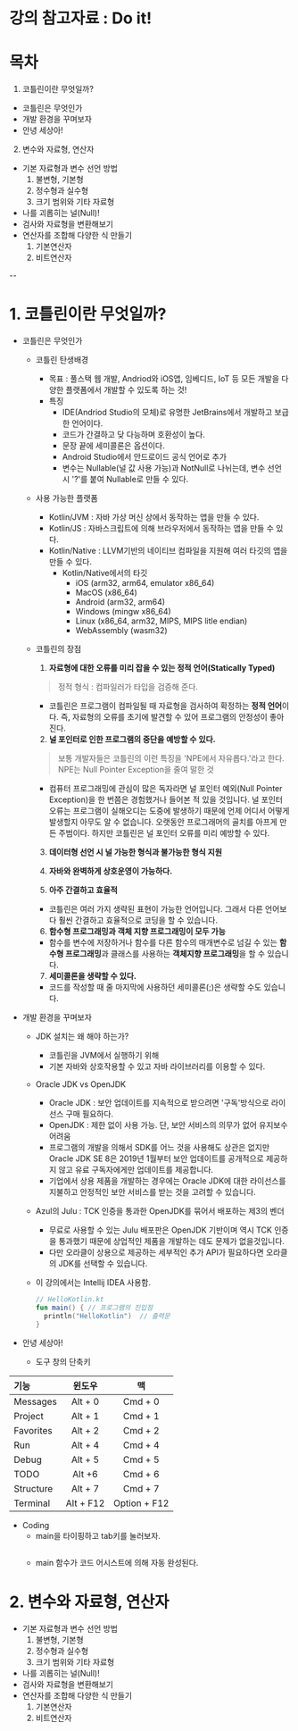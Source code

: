 # 강의 참고자료 : Do it! 
# 목차
1. 코틀린이란 무엇일까?
- 코틀린은 무엇인가
- 개발 환경을 꾸며보자
- 안녕 세상아!

2. 변수와 자료형, 연산자
- 기본 자료형과 변수 선언 방법
  1. 불변형, 기본형
  2. 정수형과 실수형
  3. 크기 범위와 기타 자료형
- 나를 괴롭히는 널(Null)!
- 검사와 자료형을 변환해보기
- 연산자를 조합해 다양한 식 만들기
  1. 기본연산자
  2. 비트연산자

--
# 1. 코틀린이란 무엇일까?
- 코틀린은 무엇인가
  - 코틀린 탄생배경
    - 목표 : 풀스택 웹 개발, Andriod와 iOS앱, 임베디드, IoT 등 모든 개발을 다양한 플랫폼에서 개발할 수 있도록 하는 것!
    - 특징
      - IDE(Andriod Studio의 모체)로 유명한 JetBrains에서 개발하고 보급한 언어이다.
      - 코드가 간결하고 닺 다능하며 호환성이 높다.
      - 문장 끝에 세미콜론은 옵션이다.
      - Android Studio에서 안드로이드 공식 언어로 추가
      - 변수는 Nullable(널 값 사용 가능)과 NotNull로 나뉘는데, 변수 선언 시 '?'를 붙여 Nullable로 만들 수 있다.

  - 사용 가능한 플랫폼
    - Kotlin/JVM : 자바 가상 머신 상에서 동작하는 앱을 만들 수 있다.
    - Kotlin/JS : 자바스크립트에 의해 브라우저에서 동작하는 앱을 만들 수 있다.
    - Kotlin/Native : LLVM기반의 네이티브 컴파일을 지원해 여러 타깃의 앱을 만들 수 있다.
      - Kotlin/Native에서의 타깃
        - iOS (arm32, arm64, emulator x86_64)
        - MacOS (x86_64)
        - Android (arm32, arm64)
        - Windows (mingw x86_64)
        - Linux (x86_64, arm32, MIPS, MIPS litle endian)
        - WebAssembly (wasm32)

  - 코틀린의 장점
    1. **자료형에 대한 오류를 미리 잡을 수 있는 정적 언어(Statically Typed)** 
      > 정적 형식 : 컴파일러가 타입을 검증해 준다.
      - 코틀린은 프로그램이 컴파일될 때 자료형을 검사하여 확정하는 **정적 언어**이다. 즉, 자료형의 오류를 초기에 발견할 수 있어 프로그램의 안정성이 좋아진다.
       
    2. **널 포인터로 인한 프로그램의 중단을 예방할 수 있다.**
      > 보통 개발자들은 코틀린의 이런 특징을 'NPE에서 자유롭다.'라고 한다. NPE는 Null Pointer Exception을 줄여 말한 것
      - 컴퓨터 프로그래밍에 관심이 많은 독자라면 널 포인터 예외(Null Pointer Exception)을 한 번쯤은 경험했거나 들어본 적 있을 것입니다.
      널 포인터 오류는 프로그램이 실해오디는 도중에 발생하기 때문에 언제 어디서 어떻게 발생할지 아무도 알 수 없습니다. 
      오랫동안 프로그래머의 골치를 아프게 만든 주범이다.
      하지만 코틀린은 널 포인터 오류를 미리 예방할 수 있다.
      
    3. **데이터형 선언 시 널 가능한 형식과 불가능한 형식 지원**
    
    4. **자바와 완벽하게 상호운영이 가능하다.**
    
    5. **아주 간결하고 효율적**
      - 코틀린은 여러 가지 생략된 표현이 가능한 언어입니다. 
      그래서 다른 언어보다 훨씬 간결하고 효율적으로 코딩을 할 수 있습니다.
      
    6. **함수형 프로그래밍과 객체 지향 프로그래밍이 모두 가능**
      - 함수를 변수에 저장하거나 함수를 다른 함수의 매개변수로 넘길 수 있는 **함수형 프로그래밍**과 클래스를 사용하는 **객체지향 프로그래밍**을 할 수 있습니다.
      
    7. **세미콜론을 생략할 수 있다.**
      - 코드를 작성할 때 줄 마지막에 사용하던 세미콜론(;)은 생략할 수도 있습니다.

- 개발 환경을 꾸며보자
  - JDK 설치는 왜 해야 하는가?
    - 코틀린을 JVM에서 실행하기 위해
    - 기본 자바와 상호작용할 수 있고 자바 라이브러리를 이용할 수 있다.

  - Oracle JDK vs OpenJDK
    - Oracle JDK : 보안 업데이트를 지속적으로 받으려면 '구독'방식으로 라이선스 구매 필요하다.
    - OpenJDK : 제한 없이 사용 가능. 단, 보안 서비스의 의무가 없어 유지보수 어려움
    - 프로그램의 개발을 의해서 SDK를 어느 것을 사용해도 상관은 없지만 Oracle JDK SE 8은 2019년 1월부터 보안 업데이트를 공개적으로 제공하지 않고 유료 구독자에게만 업데이트를 제공합니다.
    - 기업에서 상용 제품을 개발하는 경우에는 Oracle JDK에 대한 라이선스를 지불하고 안정적인 보안 서비스를 받는 것을 고려할 수 있습니다.

  - Azul의 Julu : TCK 인증을 통과한 OpenJDK를 묶어서 배포하는 제3의 벤더
    - 무료로 사용할 수 있는 Julu 배포판은 OpenJDK 기반이며 역시 TCK 인증을 통과했기 때문에 상업적인 제품을 개발하는 데도 문제가 없을것입니다.
    - 다만 오라클이 상용으로 제공하는 세부적인 추가 API가 필요하다면 오라클의 JDK를 선택할 수 있습니다.
  - 이 강의에서는 Intellij IDEA 사용함.
    ```kotlin
    // HelloKotlin.kt
    fun main() { // 프로그램의 진입점
      println("HelloKotlin")  // 출력문
    }
    ```
- 안녕 세상아!
  - 도구 창의 단축키

| 기능 |  윈도우 | 맥 |
|:---|:---:|:---:|
|Messages | Alt + 0 | Cmd + 0|
|Project | Alt + 1 | Cmd + 1|
|Favorites | Alt + 2 | Cmd + 2|
|Run | Alt + 4 | Cmd + 4|
|Debug | Alt + 5 | Cmd + 5|
|TODO | Alt +6 | Cmd + 6|
|Structure | Alt + 7 | Cmd + 7|
|Terminal | Alt + F12 | Option + F12|

  - Coding
    - main을 타이핑하고 tab키를 눌러보자.
      ```
      
      ```
    - main 함수가 코드 어시스트에 의해 자동 완성된다.

# 2. 변수와 자료형, 연산자
- 기본 자료형과 변수 선언 방법
  1. 불변형, 기본형
  2. 정수형과 실수형
  3. 크기 범위와 기타 자료형
- 나를 괴롭히는 널(Null)!
- 검사와 자료형을 변환해보기
- 연산자를 조합해 다양한 식 만들기
  1. 기본연산자
  2. 비트연산자
